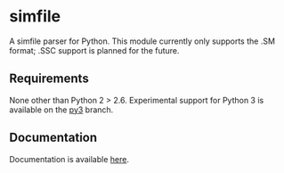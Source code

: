 simfile
=======

A simfile parser for Python. This module currently only supports the .SM
format; .SSC support is planned for the future.

Requirements
------------

None other than Python 2 > 2.6. Experimental support for Python 3 is available
on the [py3](https://github.com/grantgarcia/simfile/tree/py3) branch.

Documentation
-------------

Documentation is available [here](https://grantgarcia.org/simfile).
